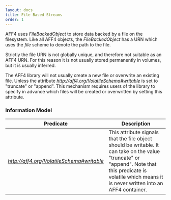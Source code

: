 ```yaml
---
layout: docs
title: File Based Streams
order: 1
---
```


AFF4 uses *FileBackedObject* to store data backed by a file on the
filesystem. Like all AFF4 objects, the *FileBackedObject* has a URN which uses
the *file* scheme to denote the path to the file.

Strictly the file URN is not globally unique, and therefore not suitable as an
AFF4 URN. For this reason it is not usually stored permanently in volumes, but
it is usually inferred.

The AFF4 library will not usually create a new file or overwrite an existing
file. Unless the attribute *http://aff4.org/VolatileSchema#writable* is set to
"truncate" or "append". This mechanism requires users of the library to specify
in advance which files will be created or overwritten by setting this attribute.

### Information Model

| Predicate |  Description |
|-----------|--------------|
| *http://aff4.org/VolatileSchema#writable* | This attribute signals that the file object should be writable. It can take on the value "truncate" or "append". Note that this predicate is volatile which means it is never written into an AFF4 container. |
